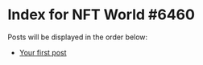 # Index for NFT World #6460
Posts will be displayed in the order below:

- [Your first post](./001-first.md)

